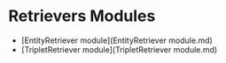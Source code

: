 # Retrievers Modules

- [EntityRetriever module](EntityRetriever module.md)
- [TripletRetriever module](TripletRetriever module.md)
